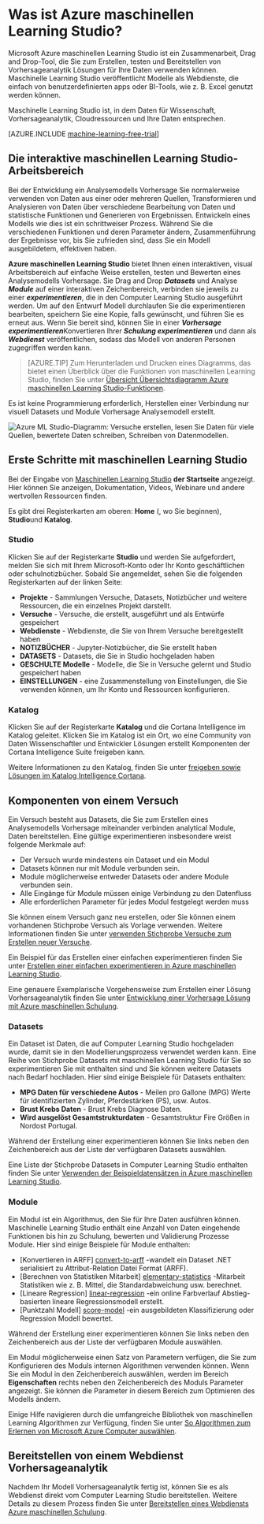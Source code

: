 <properties 
    pageTitle="Was ist Azure maschinellen Learning Studio? | Microsoft Azure"
    description="Übersicht über die Azure ML Studio ein Drag and Drop-Tool für das schnelle Erstellen von Datenmodellen aus einer Bibliothek sofort einsatzbereite von Algorithmen und Module."
    keywords="learning, Azure ml, ml Studio Azure-Computern"
    services="machine-learning"
    documentationCenter=""
    authors="garyericson"
    manager="jhubbard"
    editor="cgronlun"/>

<tags
    ms.service="machine-learning"
    ms.workload="data-services"
    ms.tgt_pltfrm="na"
    ms.devlang="na"
    ms.topic="get-started-article"
    ms.date="09/09/2016"
    ms.author="garye"/>

# <a name="what-is-azure-machine-learning-studio"></a>Was ist Azure maschinellen Learning Studio?

Microsoft Azure maschinellen Learning Studio ist ein Zusammenarbeit, Drag and Drop-Tool, die Sie zum Erstellen, testen und Bereitstellen von Vorhersageanalytik Lösungen für Ihre Daten verwenden können. Maschinelle Learning Studio veröffentlicht Modelle als Webdienste, die einfach von benutzerdefinierten apps oder BI-Tools, wie z. B. Excel genutzt werden können.

Maschinelle Learning Studio ist, in dem Daten für Wissenschaft, Vorhersageanalytik, Cloudressourcen und Ihre Daten entsprechen.

[AZURE.INCLUDE [machine-learning-free-trial](../../includes/machine-learning-free-trial.md)]

## <a name="the-machine-learning-studio-interactive-workspace"></a>Die interaktive maschinellen Learning Studio-Arbeitsbereich

Bei der Entwicklung ein Analysemodells Vorhersage Sie normalerweise verwenden von Daten aus einer oder mehreren Quellen, Transformieren und Analysieren von Daten über verschiedene Bearbeitung von Daten und statistische Funktionen und Generieren von Ergebnissen. Entwickeln eines Modells wie dies ist ein schrittweiser Prozess. Während Sie die verschiedenen Funktionen und deren Parameter ändern, Zusammenführung der Ergebnisse vor, bis Sie zufrieden sind, dass Sie ein Modell ausgebildetem, effektiven haben.

**Azure maschinellen Learning Studio** bietet Ihnen einen interaktiven, visual Arbeitsbereich auf einfache Weise erstellen, testen und Bewerten eines Analysemodells Vorhersage. Sie Drag and Drop ***Datasets*** und Analyse ***Module*** auf einer interaktiven Zeichenbereich, verbinden sie jeweils zu einer ***experimentieren***, die in den Computer Learning Studio ausgeführt werden. Um auf den Entwurf Modell durchlaufen Sie die experimentieren bearbeiten, speichern Sie eine Kopie, falls gewünscht, und führen Sie es erneut aus. Wenn Sie bereit sind, können Sie in einer ***Vorhersage experimentieren***Konvertieren Ihrer ***Schulung experimentieren*** und dann als ***Webdienst*** veröffentlichen, sodass das Modell von anderen Personen zugegriffen werden kann.

>[AZURE.TIP] Zum Herunterladen und Drucken eines Diagramms, das bietet einen Überblick über die Funktionen von maschinellen Learning Studio, finden Sie unter [Übersicht Übersichtsdiagramm Azure maschinellen Learning Studio-Funktionen](machine-learning-studio-overview-diagram.md).

Es ist keine Programmierung erforderlich, Herstellen einer Verbindung nur visuell Datasets und Module Vorhersage Analysemodell erstellt.

![Azure ML Studio-Diagramm: Versuche erstellen, lesen Sie Daten für viele Quellen, bewertete Daten schreiben, Schreiben von Datenmodellen.][ml-studio-overview]

## <a name="get-started-with-machine-learning-studio"></a>Erste Schritte mit maschinellen Learning Studio

Bei der Eingabe von [Maschinellen Learning Studio](https://studio.azureml.net) **der Startseite** angezeigt. Hier können Sie anzeigen, Dokumentation, Videos, Webinare und andere wertvollen Ressourcen finden.

Es gibt drei Registerkarten am oberen: **Home** (, wo Sie beginnen), **Studio**und **Katalog**.

### <a name="studio"></a>Studio

Klicken Sie auf der Registerkarte **Studio** und werden Sie aufgefordert, melden Sie sich mit Ihrem Microsoft-Konto oder Ihr Konto geschäftlichen oder schulnotizbücher. Sobald Sie angemeldet, sehen Sie die folgenden Registerkarten auf der linken Seite:

- **Projekte** - Sammlungen Versuche, Datasets, Notizbücher und weitere Ressourcen, die ein einzelnes Projekt darstellt.
- **Versuche** - Versuche, die erstellt, ausgeführt und als Entwürfe gespeichert
- **Webdienste** - Webdienste, die Sie von Ihrem Versuche bereitgestellt haben
- **NOTIZBÜCHER** - Jupyter-Notizbücher, die Sie erstellt haben
- **DATASETS** - Datasets, die Sie in Studio hochgeladen haben
- **GESCHULTE Modelle** - Modelle, die Sie in Versuche gelernt und Studio gespeichert haben
- **EINSTELLUNGEN** - eine Zusammenstellung von Einstellungen, die Sie verwenden können, um Ihr Konto und Ressourcen konfigurieren.

### <a name="gallery"></a>Katalog

Klicken Sie auf der Registerkarte **Katalog** und die Cortana Intelligence im Katalog geleitet. Klicken Sie im Katalog ist ein Ort, wo eine Community von Daten Wissenschaftler und Entwickler Lösungen erstellt Komponenten der Cortana Intelligence Suite freigeben kann.

Weitere Informationen zu den Katalog, finden Sie unter [freigeben sowie Lösungen im Katalog Intelligence Cortana](machine-learning-gallery-how-to-use-contribute-publish.md).

## <a name="components-of-an-experiment"></a>Komponenten von einem Versuch

Ein Versuch besteht aus Datasets, die Sie zum Erstellen eines Analysemodells Vorhersage miteinander verbinden analytical Module, Daten bereitstellen. Eine gültige experimentieren insbesondere weist folgende Merkmale auf:

- Der Versuch wurde mindestens ein Dataset und ein Modul
- Datasets können nur mit Module verbunden sein.
- Module möglicherweise entweder Datasets oder andere Module verbunden sein.
- Alle Eingänge für Module müssen einige Verbindung zu den Datenfluss
- Alle erforderlichen Parameter für jedes Modul festgelegt werden muss

Sie können einem Versuch ganz neu erstellen, oder Sie können einem vorhandenen Stichprobe Versuch als Vorlage verwenden. Weitere Informationen finden Sie unter [verwenden Stichprobe Versuche zum Erstellen neuer Versuche](machine-learning-sample-experiments.md).

Ein Beispiel für das Erstellen einer einfachen experimentieren finden Sie unter [Erstellen einer einfachen experimentieren in Azure maschinellen Learning Studio](machine-learning-create-experiment.md).

Eine genauere Exemplarische Vorgehensweise zum Erstellen einer Lösung Vorhersageanalytik finden Sie unter [Entwicklung einer Vorhersage Lösung mit Azure maschinellen Schulung](machine-learning-walkthrough-develop-predictive-solution.md).

### <a name="datasets"></a>Datasets

Ein Dataset ist Daten, die auf Computer Learning Studio hochgeladen wurde, damit sie in den Modellierungsprozess verwendet werden kann. Eine Reihe von Stichprobe Datasets mit maschinellen Learning Studio für Sie so experimentieren Sie mit enthalten sind und Sie können weitere Datasets nach Bedarf hochladen. Hier sind einige Beispiele für Datasets enthalten:

- **MPG Daten für verschiedene Autos** - Meilen pro Gallone (MPG) Werte für identifizierten Zylinder, Pferdestärken (PS), usw. Autos.
- **Brust Krebs Daten** - Brust Krebs Diagnose Daten.
- **Wird ausgelöst Gesamtstrukturdaten** - Gesamtstruktur Fire Größen in Nordost Portugal.

Während der Erstellung einer experimentieren können Sie links neben den Zeichenbereich aus der Liste der verfügbaren Datasets auswählen.

Eine Liste der Stichprobe Datasets in Computer Learning Studio enthalten finden Sie unter [Verwenden der Beispieldatensätzen in Azure maschinellen Learning Studio](machine-learning-use-sample-datasets.md).

### <a name="modules"></a>Module

Ein Modul ist ein Algorithmus, den Sie für Ihre Daten ausführen können. Maschinelle Learning Studio enthält eine Anzahl von Daten eingehende Funktionen bis hin zu Schulung, bewerten und Validierung Prozesse Module. Hier sind einige Beispiele für Module enthalten:

- [Konvertieren in ARFF] [ convert-to-arff] -wandelt ein Dataset .NET serialisiert zu Attribut-Relation Datei Format (ARFF).
- [Berechnen von Statistiken Mitarbeit] [ elementary-statistics] -Mitarbeit Statistiken wie z. B. Mittel, die Standardabweichung usw. berechnet.
- [Lineare Regression] [ linear-regression] -ein online Farbverlauf Abstieg-basierten lineare Regressionsmodell erstellt.
- [Punktzahl Modell] [ score-model] -ein ausgebildeten Klassifizierung oder Regression Modell bewertet.

Während der Erstellung einer experimentieren können Sie links neben den Zeichenbereich aus der Liste der verfügbaren Module auswählen.  

Ein Modul möglicherweise einen Satz von Parametern verfügen, die Sie zum Konfigurieren des Moduls internen Algorithmen verwenden können. Wenn Sie ein Modul in den Zeichenbereich auswählen, werden im Bereich **Eigenschaften** rechts neben den Zeichenbereich des Moduls Parameter angezeigt. Sie können die Parameter in diesem Bereich zum Optimieren des Modells ändern.

Einige Hilfe navigieren durch die umfangreiche Bibliothek von maschinellen Learning Algorithmen zur Verfügung, finden Sie unter [So Algorithmen zum Erlernen von Microsoft Azure Computer auswählen](machine-learning-algorithm-choice.md).

## <a name="deploying-a-predictive-analytics-web-service"></a>Bereitstellen von einem Webdienst Vorhersageanalytik

Nachdem Ihr Modell Vorhersageanalytik fertig ist, können Sie es als Webdienst direkt vom Computer Learning Studio bereitstellen. Weitere Details zu diesem Prozess finden Sie unter [Bereitstellen eines Webdiensts Azure maschinellen Schulung](machine-learning-publish-a-machine-learning-web-service.md).

[ml-studio-overview]:./media/machine-learning-what-is-ml-studio/azure-ml-studio-diagram.jpg

<!-- Module References -->
[convert-to-arff]: https://msdn.microsoft.com/library/azure/62d2cece-d832-4a7a-a0bd-f01f03af0960/
[elementary-statistics]: https://msdn.microsoft.com/library/azure/3086b8d4-c895-45ba-8aa9-34f0c944d4d3/
[linear-regression]: https://msdn.microsoft.com/library/azure/31960a6f-789b-4cf7-88d6-2e1152c0bd1a/
[score-model]: https://msdn.microsoft.com/library/azure/401b4f92-e724-4d5a-be81-d5b0ff9bdb33/

